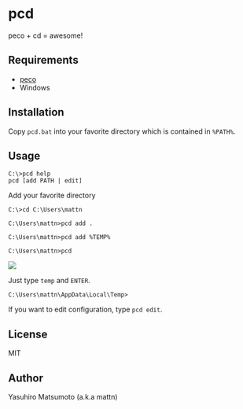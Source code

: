 # pcd

peco + cd = awesome!

## Requirements

* [peco](https://github.com/peco/peco)
* Windows

## Installation

Copy `pcd.bat` into your favorite directory which is contained in `%PATH%`.

## Usage

```
C:\>pcd help
pcd [add PATH | edit]

```

Add your favorite directory
```
C:\>cd C:\Users\mattn

C:\Users\mattn>pcd add .

C:\Users\mattn>pcd add %TEMP%

C:\Users\mattn>pcd
```

![](http://go-gyazo.appspot.com/6431b8f056c22049.png)

Just type `temp` and `ENTER`.

```
C:\Users\mattn\AppData\Local\Temp>
```

If you want to edit configuration, type `pcd edit`.

## License

MIT

## Author

Yasuhiro Matsumoto (a.k.a mattn)
